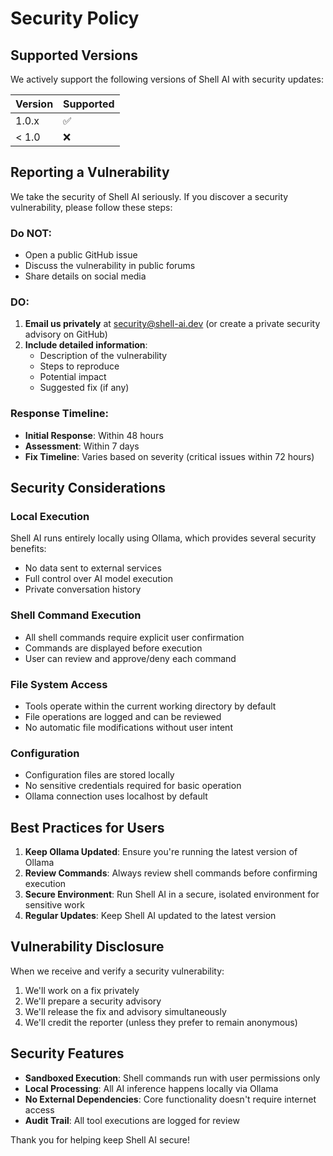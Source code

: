 # Security Policy

## Supported Versions

We actively support the following versions of Shell AI with security updates:

| Version | Supported          |
| ------- | ------------------ |
| 1.0.x   | :white_check_mark: |
| < 1.0   | :x:                |

## Reporting a Vulnerability

We take the security of Shell AI seriously. If you discover a security vulnerability, please follow these steps:

### Do NOT:
- Open a public GitHub issue
- Discuss the vulnerability in public forums
- Share details on social media

### DO:
1. **Email us privately** at security@shell-ai.dev (or create a private security advisory on GitHub)
2. **Include detailed information**:
   - Description of the vulnerability
   - Steps to reproduce
   - Potential impact
   - Suggested fix (if any)

### Response Timeline:
- **Initial Response**: Within 48 hours
- **Assessment**: Within 7 days
- **Fix Timeline**: Varies based on severity (critical issues within 72 hours)

## Security Considerations

### Local Execution
Shell AI runs entirely locally using Ollama, which provides several security benefits:
- No data sent to external services
- Full control over AI model execution
- Private conversation history

### Shell Command Execution
- All shell commands require explicit user confirmation
- Commands are displayed before execution
- User can review and approve/deny each command

### File System Access
- Tools operate within the current working directory by default
- File operations are logged and can be reviewed
- No automatic file modifications without user intent

### Configuration
- Configuration files are stored locally
- No sensitive credentials required for basic operation
- Ollama connection uses localhost by default

## Best Practices for Users

1. **Keep Ollama Updated**: Ensure you're running the latest version of Ollama
2. **Review Commands**: Always review shell commands before confirming execution
3. **Secure Environment**: Run Shell AI in a secure, isolated environment for sensitive work
4. **Regular Updates**: Keep Shell AI updated to the latest version

## Vulnerability Disclosure

When we receive and verify a security vulnerability:

1. We'll work on a fix privately
2. We'll prepare a security advisory
3. We'll release the fix and advisory simultaneously
4. We'll credit the reporter (unless they prefer to remain anonymous)

## Security Features

- **Sandboxed Execution**: Shell commands run with user permissions only
- **Local Processing**: All AI inference happens locally via Ollama
- **No External Dependencies**: Core functionality doesn't require internet access
- **Audit Trail**: All tool executions are logged for review

Thank you for helping keep Shell AI secure!
